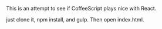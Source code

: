 This is an attempt to see if CoffeeScript plays nice with React.

just clone it, npm install, and gulp. Then open index.html.
